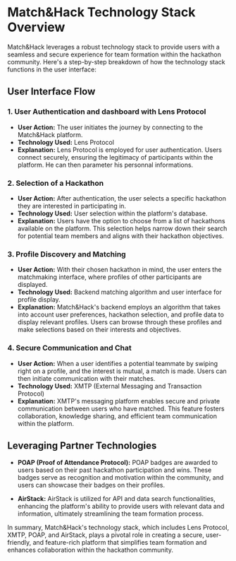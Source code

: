 # Match&Hack Technology Stack Overview

Match&Hack leverages a robust technology stack to provide users with a seamless and secure experience for team formation within the hackathon community. Here's a step-by-step breakdown of how the technology stack functions in the user interface:

## User Interface Flow

### 1. User Authentication and dashboard with Lens Protocol

- **User Action:** The user initiates the journey by connecting to the Match&Hack platform.
- **Technology Used:** Lens Protocol
- **Explanation:** Lens Protocol is employed for user authentication. Users connect securely, ensuring the legitimacy of participants within the platform. He can then parameter his personnal informations.

### 2. Selection of a Hackathon

- **User Action:** After authentication, the user selects a specific hackathon they are interested in participating in.
- **Technology Used:** User selection within the platform's database.
- **Explanation:** Users have the option to choose from a list of hackathons available on the platform. This selection helps narrow down their search for potential team members and aligns with their hackathon objectives.

### 3. Profile Discovery and Matching

- **User Action:** With their chosen hackathon in mind, the user enters the matchmaking interface, where profiles of other participants are displayed.
- **Technology Used:** Backend matching algorithm and user interface for profile display.
- **Explanation:** Match&Hack's backend employs an algorithm that takes into account user preferences, hackathon selection, and profile data to display relevant profiles. Users can browse through these profiles and make selections based on their interests and objectives.

### 4. Secure Communication and Chat

- **User Action:** When a user identifies a potential teammate by swiping right on a profile, and the interest is mutual, a match is made. Users can then initiate communication with their matches.
- **Technology Used:** XMTP (External Messaging and Transaction Protocol)
- **Explanation:** XMTP's messaging platform enables secure and private communication between users who have matched. This feature fosters collaboration, knowledge sharing, and efficient team communication within the platform.

## Leveraging Partner Technologies

- **POAP (Proof of Attendance Protocol):** POAP badges are awarded to users based on their past hackathon participation and wins. These badges serve as recognition and motivation within the community, and users can showcase their badges on their profiles.

- **AirStack:** AirStack is utilized for API and data search functionalities, enhancing the platform's ability to provide users with relevant data and information, ultimately streamlining the team formation process.

In summary, Match&Hack's technology stack, which includes Lens Protocol, XMTP, POAP, and AirStack, plays a pivotal role in creating a secure, user-friendly, and feature-rich platform that simplifies team formation and enhances collaboration within the hackathon community.
